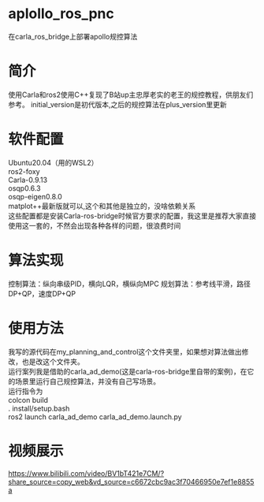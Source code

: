# aplollo_ros_pnc
在carla_ros_bridge上部署apollo规控算法
# 简介
使用Carla和ros2使用C++复现了B站up主忠厚老实的老王的规控教程，供朋友们参考。
initial_version是初代版本,之后的规控算法在plus_version里更新
# 软件配置
Ubuntu20.04（用的WSL2）   
ros2-foxy   
Carla-0.9.13  
osqp0.6.3  
osqp-eigen0.8.0   
matplot++最新版就可以,这个和其他是独立的，没啥依赖关系  
这些配置都是安装Carla-ros-bridge时候官方要求的配置，我这里是推荐大家直接使用这一套的，不然会出现各种各样的问题，很浪费时间
# 算法实现
控制算法：纵向串级PID，横向LQR，横纵向MPC
规划算法：参考线平滑，路径DP+QP，速度DP+QP
# 使用方法  
我写的源代码在my_planning_and_control这个文件夹里，如果想对算法做出修改，也是改这个文件夹。    
运行案列我是借助的carla_ad_demo(这是carla-ros-bridge里自带的案例)，在它的场景里运行自己规控算法，并没有自己写场景。  
运行指令为    
colcon build  
. install/setup.bash  
ros2 launch carla_ad_demo carla_ad_demo.launch.py  
# 视频展示
https://www.bilibili.com/video/BV1bT421e7CM/?share_source=copy_web&vd_source=c6672cbc9ac3f70466950e7ef1e8855a
